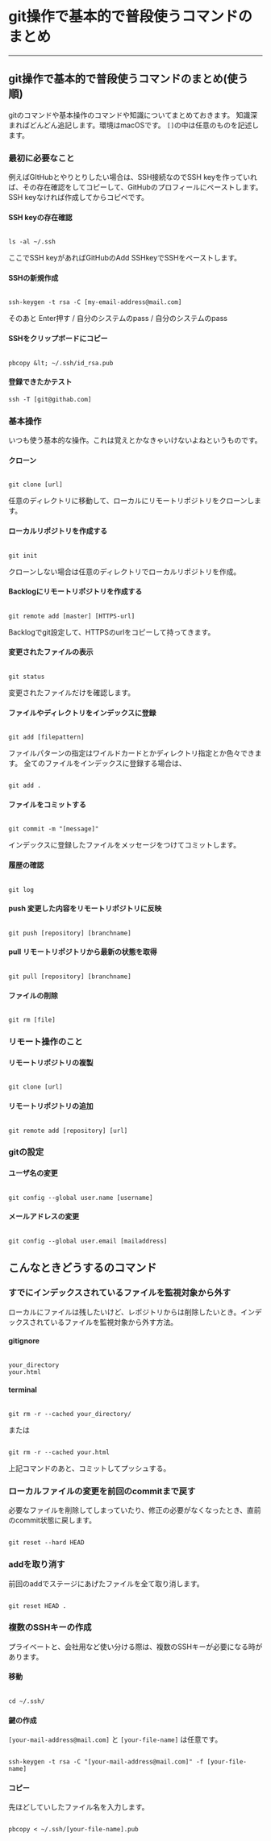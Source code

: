 # git操作で基本的で普段使うコマンドのまとめ

- - -




## git操作で基本的で普段使うコマンドのまとめ(使う順)

gitのコマンドや基本操作のコマンドや知識についてまとめておきます。
知識深まればどんどん追記します。環境はmacOSです。
`[]`の中は任意のものを記述します。




### 最初に必要なこと

例えばGItHubとやりとりしたい場合は、SSH接続なのでSSH keyを作っていれば、その存在確認をしてコピーして、GitHubのプロフィールにペーストします。
SSH keyなければ作成してからコピペです。


#### SSH keyの存在確認

```

ls -al ~/.ssh

```

ここでSSH keyがあればGitHubのAdd SSHkeyでSSHをペーストします。


#### SSHの新規作成

```

ssh-keygen -t rsa -C [my-email-address@mail.com]

```

そのあと Enter押す / 自分のシステムのpass / 自分のシステムのpass


#### SSHをクリップボードにコピー

```

pbcopy &lt; ~/.ssh/id_rsa.pub

```


#### 登録できたかテスト

```
ssh -T [git@githab.com]
```




### 基本操作

いつも使う基本的な操作。これは覚えとかなきゃいけないよねというものです。


#### クローン

```

git clone [url]

```

任意のディレクトリに移動して、ローカルにリモートリポジトリをクローンします。


#### ローカルリポジトリを作成する

```

git init

```

クローンしない場合は任意のディレクトリでローカルリポジトリを作成。

#### Backlogにリモートリポジトリを作成する

```

git remote add [master] [HTTPS-url]

```

Backlogでgit設定して、HTTPSのurlをコピーして持ってきます。


#### 変更されたファイルの表示

```

git status

```

変更されたファイルだけを確認します。


#### ファイルやディレクトリをインデックスに登録

```

git add [filepattern]

```

ファイルパターンの指定はワイルドカードとかディレクトリ指定とか色々できます。
全てのファイルをインデックスに登録する場合は、

```

git add .

```


#### ファイルをコミットする

```

git commit -m "[message]"

```

インデックスに登録したファイルをメッセージをつけてコミットします。


#### 履歴の確認

```

git log

```


#### push 変更した内容をリモートリポジトリに反映

```

git push [repository] [branchname]

```


#### pull リモートリポジトリから最新の状態を取得

```

git pull [repository] [branchname]

```


#### ファイルの削除

```

git rm [file]

```




### リモート操作のこと


#### リモートリポジトリの複製

```

git clone [url]

```


#### リモートリポジトリの追加

```

git remote add [repository] [url]

```



### gitの設定


#### ユーザ名の変更

```

git config --global user.name [username]

```


#### メールアドレスの変更

```

git config --global user.email [mailaddress]

```





## こんなときどうするのコマンド


### すでにインデックスされているファイルを監視対象から外す

ローカルにファイルは残したいけど、レポジトリからは削除したいとき。インデックスされているファイルを監視対象から外す方法。


#### gitignore

```

your_directory
your.html

```


#### terminal

```

git rm -r --cached your_directory/

```

または

```

git rm -r --cached your.html

```

上記コマンドのあと、コミットしてプッシュする。



### ローカルファイルの変更を前回のcommitまで戻す

必要なファイルを削除してしまっていたり、修正の必要がなくなったとき、直前のcommit状態に戻します。

```

git reset --hard HEAD

```


### addを取り消す

前回のaddでステージにあげたファイルを全て取り消します。

```

git reset HEAD .

```


### 複数のSSHキーの作成

プライベートと、会社用など使い分ける際は、複数のSSHキーが必要になる時があります。

#### 移動

```

cd ~/.ssh/

```

#### 鍵の作成

`[your-mail-address@mail.com]` と `[your-file-name]` は任意です。

```

ssh-keygen -t rsa -C "[your-mail-address@mail.com]" -f [your-file-name]

```

#### コピー


先ほどしていしたファイル名を入力します。

```

pbcopy < ~/.ssh/[your-file-name].pub

```

